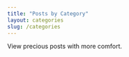 ```yaml
---
title: "Posts by Category"
layout: categories
slug: /categories
---
```


View precious posts with more comfort.<br />
